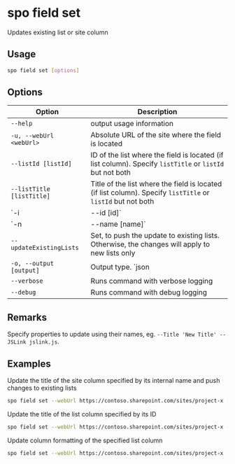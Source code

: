 # spo field set

Updates existing list or site column

## Usage

```sh
spo field set [options]
```

## Options

Option|Description
------|-----------
`--help`|output usage information
`-u, --webUrl <webUrl>`|Absolute URL of the site where the field is located
`--listId [listId]`|ID of the list where the field is located (if list column). Specify `listTitle` or `listId` but not both
`--listTitle [listTitle]`|Title of the list where the field is located (if list column). Specify `listTitle` or `listId` but not both
`-i|--id [id]`|ID of the field to update. Specify `name` or `id` but not both
`-n|--name [name]`|Title or internal name of the field to update. Specify `name` or `id` but not both
`--updateExistingLists`|Set, to push the update to existing lists. Otherwise, the changes will apply to new lists only
`-o, --output [output]`|Output type. `json|text`. Default `text`
`--verbose`|Runs command with verbose logging
`--debug`|Runs command with debug logging

## Remarks

Specify properties to update using their names, eg. `--Title 'New Title' --JSLink jslink.js`.

## Examples

Update the title of the site column specified by its internal name and push changes to existing lists

```sh
spo field set --webUrl https://contoso.sharepoint.com/sites/project-x --name 'MyColumn' --updateExistingLists --Title 'My column'
```

Update the title of the list column specified by its ID

```sh
spo field set --webUrl https://contoso.sharepoint.com/sites/project-x --listTitle 'My List' --id 330f29c5-5c4c-465f-9f4b-7903020ae1ce --Title 'My column'
```

Update column formatting of the specified list column

```sh
spo field set --webUrl https://contoso.sharepoint.com/sites/project-x --listTitle 'My List' --name 'MyColumn' --CustomFormatter '`{"schema":"https://developer.microsoft.com/json-schemas/sp/column-formatting.schema.json", "elmType": "div", "txtContent": "@currentField"}`'
```